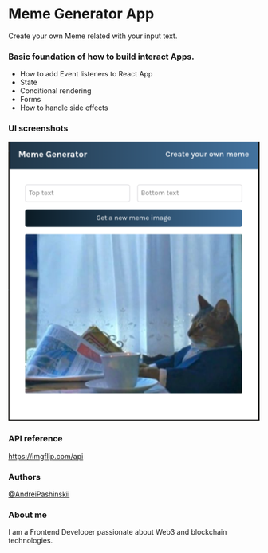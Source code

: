 <h1>Meme Generator App</h1>
Create your own Meme related with your input text. 

<h3>Basic foundation of how to build interact Apps.</h3>
<ul>
  <li>How to add Event listeners to React App</li>
  <li>State</li>
  <li>Conditional rendering</li>
  <li>Forms</li>
  <li>How to handle side effects</li>
</ul>

<h3>UI screenshots</h3>

<img src="/appScreenshots/appScreen.png" />

<h3>API reference</h3>

https://imgflip.com/api

<h3>Authors</h3>

[@AndreiPashinskii](https://github.com/AndreiPashinskii)

<h3>About me</h3>

I am a Frontend Developer passionate about Web3 and blockchain technologies.
